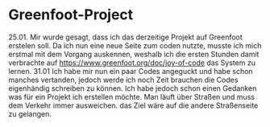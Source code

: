 # Greenfoot-Project
25.01. Mir wurde gesagt, dass ich das derzeitige Projekt auf Greenfoot erstelen soll. Da ich nun eine neue Seite zum coden nutzte, musste ich mich erstmal mit dem Vorgang auskennen, weshalb ich die ersten Stunden damit verbrachte auf https://www.greenfoot.org/doc/joy-of-code das System zu lernen.
31.01 Ich habe mir nun ein paar Codes angeguckt und habe schon manches vertanden, jedoch werde ich noch Zeit brauchen die Codes eigenhändig schreiben zu können. Ich habe jedoch schon einen Gedanken was für ein Projekt ich erstellen möchte. Man läuft über Straßen und muss dem Verkehr immer ausweichen. das Ziel wäre auf die andere Straßenseite zu gelangen.
